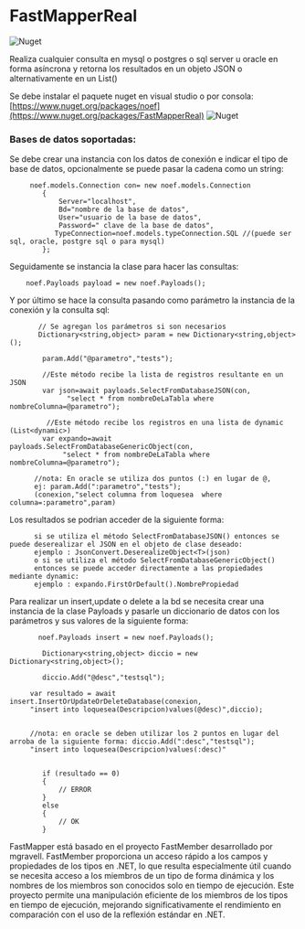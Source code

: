 # FastMapperReal
![Nuget](https://img.shields.io/nuget/v/fastmapper?label=FastMapperReal)

Realiza cualquier consulta  en mysql o postgres o sql server u oracle en forma asíncrona y retorna los resultados en un objeto JSON o alternativamente en un List<dynamic>()


Se debe instalar el paquete nuget en visual studio o por consola: [https://www.nuget.org/packages/noef](https://www.nuget.org/packages/FastMapperReal)  ![Nuget](https://img.shields.io/nuget/v/fastmapper?label=FastMapperReal)

### Bases de datos soportadas:


Se debe crear una instancia con los datos de conexión e indicar el tipo de base de datos, opcionalmente se puede pasar la cadena como un string:
  
         noef.models.Connection con= new noef.models.Connection
            {
                Server="localhost",
                Bd="nombre de la base de datos",
                User="usuario de la base de datos",
                Password=" clave de la base de datos",
               TypeConnection=noef.models.typeConnection.SQL //(puede ser sql, oracle, postgre sql o para mysql)
            };

      
 Seguidamente se instancia la clase para hacer las consultas:
 
        noef.Payloads payload = new noef.Payloads();
        
        
Y por último se hace la consulta pasando como parámetro la instancia de la conexión y la consulta sql:

           // Se agregan los parámetros si son necesarios
           Dictionary<string,object> param = new Dictionary<string,object>();

            param.Add("@parametro","tests");
            
            //Este método recibe la lista de registros resultante en un JSON
            var json=await payloads.SelectFromDatabaseJSON(con,
                  "select * from nombreDeLaTabla where nombreColumna=@parametro");
             
             //Este método recibe los registros en una lista de dynamic (List<dynamic>)
            var expando=await payloads.SelectFromDatabaseGenericObject(con, 
                 "select * from nombreDeLaTabla where nombreColumna=@parametro");
            
          //nota: En oracle se utiliza dos puntos (:) en lugar de @, 
          ej: param.Add(":parametro","tests");
          (conexion,"select columna from loquesea  where         columna=:parametro",param)
   
Los resultados se podrian acceder de la siguiente forma:

          si se utiliza el método SelectFromDatabaseJSON() entonces se puede deserealizar el JSON en el objeto de clase deseado:
          ejemplo : JsonConvert.DeserealizeObject<T>(json)
          o si se utiliza el método SelectFromDatabaseGenericObject() 
          entonces se puede acceder directamente a las propiedades mediante dynamic:
          ejemplo : expando.FirstOrDefault().NombrePropiedad
          
Para realizar un insert,update o delete a la bd se necesita crear una instancia de la clase Payloads y pasarle un diccionario de datos con los parámetros y sus valores de la siguiente forma:


           noef.Payloads insert = new noef.Payloads();

            Dictionary<string,object> diccio = new Dictionary<string,object>();

            diccio.Add("@desc","testsql");

         var resultado = await insert.InsertOrUpdateOrDeleteDatabase(conexion,
         "insert into loquesea(Descripcion)values(@desc)",diccio);
         
         
         //nota: en oracle se deben utilizar los 2 puntos en lugar del arroba de la siguiente forma: diccio.Add(":desc","testsql");
         "insert into loquesea(Descripcion)values(:desc)"
                  

            if (resultado == 0)
            {
                // ERROR
            }
            else
            {
                // OK
            }
          
          
          
     
          
       
FastMapper está basado en el proyecto FastMember desarrollado por mgravell. FastMember proporciona un acceso rápido a los campos y propiedades de los tipos en .NET, lo que resulta especialmente útil cuando se necesita acceso a los miembros de un tipo de forma dinámica y los nombres de los miembros son conocidos solo en tiempo de ejecución. Este proyecto permite una manipulación eficiente de los miembros de los tipos en tiempo de ejecución, mejorando significativamente el rendimiento en comparación con el uso de la reflexión estándar en .NET.
